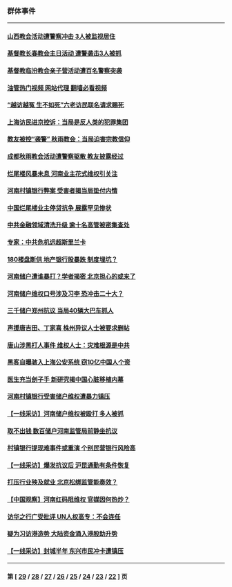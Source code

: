 ### 群体事件
---
#### [山西教会活动遭警察冲击 3人被监视居住](../../pages/ncid279/n13808966.md?08261645) 
#### [基督教长春教会主日活动 遭警袭击3人被抓](../../pages/ncid279/n13806935.md?08261645) 
#### [基督教临汾教会亲子营活动遭百名警察突袭](../../pages/ncid279/n13806527.md?08261645) 
#### [油管热门视频 网站代理 翻墙必看视频](http://209.222.30.114:81/youtube.html?08261645)
#### [“越访越冤 生不如死”六老访民联名请求赐死](../../pages/ncid279/n13805907.md?08261645) 
#### [上海访民进京控诉：当局是反人类的犯罪集团](../../pages/ncid279/n13803858.md?08261645) 
#### [教友被控“袭警” 秋雨教会：当局迫害宗教信仰](../../pages/ncid279/n13803563.md?08261645) 
#### [成都秋雨教会活动遭警察驱散 教友披露经过](../../pages/ncid279/n13802541.md?08261645) 
#### [烂尾楼风暴未息 河南业主花式维权引关注](../../pages/ncid279/n13794519.md?08261645) 
#### [河南村镇银行弊案 受害者揭当局垫付内情](../../pages/ncid279/n13791990.md?08261645) 
#### [中国烂尾楼业主停贷抗争 展露罕见惨状](../../pages/ncid279/n13787794.md?08261645) 
#### [中共金融领域清洗升级 逾十名高管被密集查处](../../pages/ncid279/n13782694.md?08261645) 
#### [专家：中共危机远超斯里兰卡](../../pages/ncid279/n13782248.md?08261645) 
#### [180楼盘断供 地产银行股暴跌 制度埋坑？](../../pages/ncid279/n13780778.md?08261645) 
#### [河南储户遭谁暴打？学者揭密 北京担心的或来了](../../pages/ncid279/n13779407.md?08261645) 
#### [河南储户维权口号涉及习李 恐冲击二十大？](../../pages/ncid279/n13778148.md?08261645) 
#### [三千储户郑州抗议 当局40辆大巴车抓人](../../pages/ncid279/n13777593.md?08261645) 
#### [声援唐吉田、丁家喜 株州异议人士被要求删帖](../../pages/ncid279/n13775534.md?08261645) 
#### [唐山涉黑打人事件 维权人士：灾难根源是中共](../../pages/ncid279/n13773534.md?08261645) 
#### [黑客自曝骇入上海公安系统 窃10亿中国人个资](../../pages/ncid279/n13773395.md?08261645) 
#### [医生充当刽子手 新研究揭中国心脏移植内幕](../../pages/ncid279/n13772291.md?08261645) 
#### [河南村镇银行受害储户维权遭暴力镇压](../../pages/ncid279/n13770841.md?08261645) 
#### [【一线采访】河南储户维权被殴打 多人被抓](../../pages/ncid279/n13768629.md?08261645) 
#### [取不出钱 数百储户河南监管局前静坐抗议](../../pages/ncid279/n13767198.md?08261645) 
#### [村镇银行提现难事件或重演 个别民营银行风险高](../../pages/ncid279/n13764495.md?08261645) 
#### [【一线采访】爆发抗议后 沪昆通勤有条件恢复](../../pages/ncid279/n13763504.md?08261645) 
#### [打压行业殃及就业 北京松绑监管能奏效？](../../pages/ncid279/n13761130.md?08261645) 
#### [【中国观察】河南红码阻维权 官媒因何热炒？](../../pages/ncid279/n13760146.md?08261645) 
#### [访华之行广受批评 UN人权高专：不会连任](../../pages/ncid279/n13758655.md?08261645) 
#### [疑为习访港造势 大陆资金涌入港股助升势](../../pages/ncid279/n13756127.md?08261645) 
#### [【一线采访】封城半年 东兴市民冲卡遭镇压](../../pages/ncid279/n13754277.md?08261645) 

---
#### 第 [ [29](./29.md?08261645) / [28](./28.md?08261645) / [27](./27.md?08261645) / [26](./26.md?08261645) / [25](./25.md?08261645) / [24](./24.md?08261645) / [23](./23.md?08261645) / [22](./22.md?08261645) ] 页

